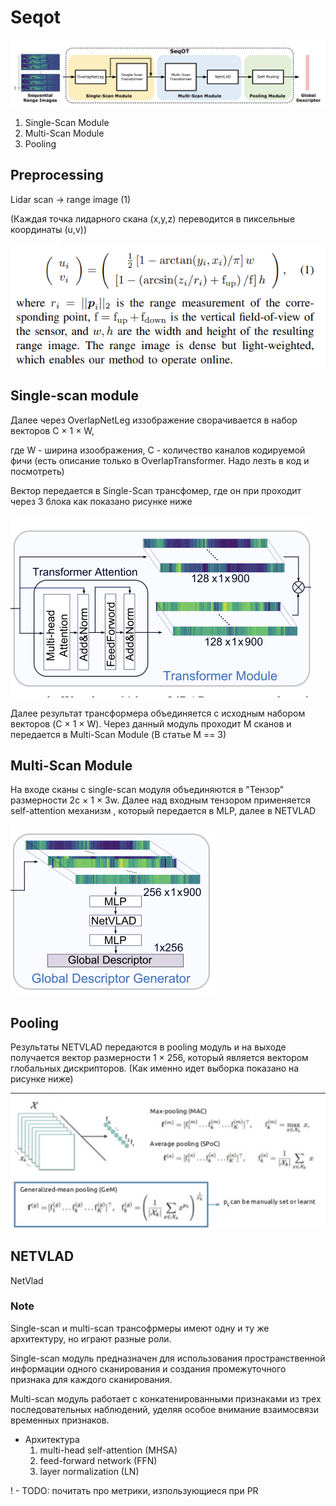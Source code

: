 # Seqot
![img.png](images/img.png)
1. Single-Scan Module
2. Multi-Scan Module
3. Pooling

## Preprocessing

Lidar scan -> range image (1)

(Каждая точка лидарного скана (x,y,z) переводится в пиксельные координаты (u,v))

![img_1.png](images/img_1.png)

## Single-scan module
Далее через OverlapNetLeg иззображение сворачивается в набор векторов C × 1 × W, 

где W - ширина изоображения, C - количество каналов кодируeмой фичи (есть описание только в OverlapTransformer. Надо лезть в код и посмотреть)

Вектор передается в Single-Scan трансфомер, где он при проходит через 3 блока как показано рисунке ниже

![img_2.png](images/img_2.png)

Далее результат трансформера объединяется с исходным набором векторов (C × 1 × W). Через данный модуль проходит M сканов и передается в Multi-Scan Module (В статье M == 3)

## Multi-Scan Module

На входе сканы с single-scan модуля объединяются в "Тензор" размерности 2c × 1 × 3w. 
Далее над входным тензором применяется self-attention механизм , который передается в MLP, далее в NETVLAD

![img_3.png](images/img_3.png)

## Pooling

Результаты NETVLAD передаются в pooling модуль и на выходе получается вектор размерности 1 × 256, который является вектором глобальных дискрипторов. (Как именно идет выборка показано на рисунке ниже) 

![img.png](images/img_4.png)


## NETVLAD

NetVlad


### Note

Single-scan и multi-scan трансофрмеры имеют одну и ту же архитектуру, но играют разные роли.

Single-scan модуль предназначен для использования пространственной информации одного сканирования и создания промежуточного признака для каждого сканирования.

Multi-scan модуль работает с конкатенированными признаками из трех последовательных наблюдений, уделяя особое внимание взаимосвязи временных признаков.

- Архитектура
  1. multi-head self-attention (MHSA)
  2. feed-forward network (FFN)
  3. layer normalization (LN)

! - TODO: почитать про метрики, изпользующиеся при PR